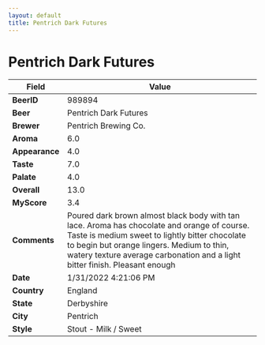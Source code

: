 ```yaml
---
layout: default
title: Pentrich Dark Futures
---
```


# Pentrich Dark Futures

| Field         | Value     |
|---------------|-----------|
| **BeerID** | 989894 |
| **Beer** | Pentrich Dark Futures |
| **Brewer** | Pentrich Brewing Co. |
| **Aroma** | 6.0 |
| **Appearance** | 4.0 |
| **Taste** | 7.0 |
| **Palate** | 4.0 |
| **Overall** | 13.0 |
| **MyScore** | 3.4 |
| **Comments** | Poured dark brown almost black body with tan lace. Aroma has chocolate and orange of course. Taste is medium sweet to lightly bitter chocolate to begin but orange lingers. Medium to thin, watery texture average carbonation and a light bitter finish. Pleasant enough |
| **Date** | 1/31/2022 4:21:06 PM |
| **Country** | England |
| **State** | Derbyshire |
| **City** | Pentrich |
| **Style** | Stout - Milk / Sweet |
